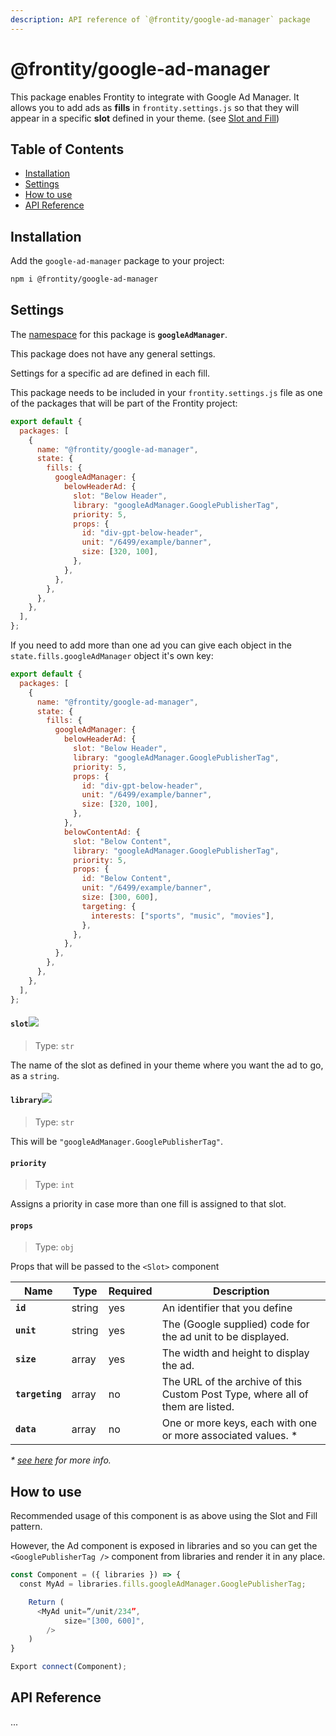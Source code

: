 ```yaml
---
description: API reference of `@frontity/google-ad-manager` package
---
```


# @frontity/google-ad-manager

This package enables Frontity to integrate with Google Ad Manager. It allows you to add ads as **fills** in `frontity.settings.js` so that they will appear in a specific **slot** defined in your theme. (see [Slot and Fill](../core-package/frontity.md#slot))

## Table of Contents

<!-- toc -->

- [Installation](#installation)
- [Settings](#settings)
- [How to use](#how-to-use)
- [API Reference](#api-reference)

<!-- tocstop -->

## Installation

Add the `google-ad-manager` package to your project:

```bash
npm i @frontity/google-ad-manager
```

## Settings

The [namespace](https://docs.frontity.org/learning-frontity/namespaces) for this package is **`googleAdManager`**.

This package does not have any general settings.

Settings for a specific ad are defined in each fill.

This package needs to be included in your `frontity.settings.js` file as one of the packages that will be part of the Frontity project:

```js
export default {
  packages: [
    {
      name: "@frontity/google-ad-manager",
      state: {
        fills: {
          googleAdManager: {
            belowHeaderAd: {
              slot: "Below Header",
              library: "googleAdManager.GooglePublisherTag",
              priority: 5,
              props: {
                id: "div-gpt-below-header",
                unit: "/6499/example/banner",
                size: [320, 100],
              },
            },
          },
        },
      },
    },
  ],
};
```

If you need to add more than one ad you can give each object in the `state.fills.googleAdManager` object it's own key:

```js
export default {
  packages: [
    {
      name: "@frontity/google-ad-manager",
      state: {
        fills: {
          googleAdManager: {
            belowHeaderAd: {
              slot: "Below Header",
              library: "googleAdManager.GooglePublisherTag",
              priority: 5,
              props: {
                id: "div-gpt-below-header",
                unit: "/6499/example/banner",
                size: [320, 100],
              },
            },
            belowContentAd: {
              slot: "Below Content",
              library: "googleAdManager.GooglePublisherTag",
              priority: 5,
              props: {
                id: "Below Content",
                unit: "/6499/example/banner",
                size: [300, 600],
                targeting: {
                  interests: ["sports", "music", "movies"],
                },
              },
            },
          },
        },
      },
    },
  ],
};
```

#### `slot`<img src="https://img.shields.io/badge/REQUIRED-red.svg" >

> Type: `str`

The name of the slot as defined in your theme where you want the ad to go, as a `string`.

#### `library`<img src="https://img.shields.io/badge/REQUIRED-red.svg" >

> Type: `str`

This will be `"googleAdManager.GooglePublisherTag"`.

#### `priority`

> Type: `int`

Assigns a priority in case more than one fill is assigned to that slot.

#### `props`

> Type: `obj`

Props that will be passed to the `<Slot>` component

| Name            | Type   | Required | Description                                                                    |
| --------------- | ------ | -------- | ------------------------------------------------------------------------------ |
| **`id`**        | string | yes      | An identifier that you define                                                  |
| **`unit`**      | string | yes      | The (Google supplied) code for the ad unit to be displayed.                    |
| **`size`**      | array  | yes      | The width and height to display the ad.                                        |
| **`targeting`** | array  | no       | The URL of the archive of this Custom Post Type, where all of them are listed. |
| **`data`**      | array  | no       | One or more keys, each with one or more associated values. \*                  |

_\* [see here](https://developers.google.com/publisher-tag/guides/key-value-targeting) for more info._

## How to use

Recommended usage of this component is as above using the Slot and Fill pattern.

However, the Ad component is exposed in libraries and so you can get the `<GooglePublisherTag />` component from libraries and render it in any place.

```js
const Component = ({ libraries }) => {
  const MyAd = libraries.fills.googleAdManager.GooglePublisherTag;

	Return (
	  <MyAd unit=”/unit/234”,
	        size="[300, 600]",
		/>
	)
}

Export connect(Component);
```

## API Reference

...
